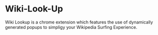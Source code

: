 # Wiki-Look-Up

Wiki Lookup is a chrome extension which features the use of dynamically generated popups to simpligy your Wikipedia Surfing Experience.


